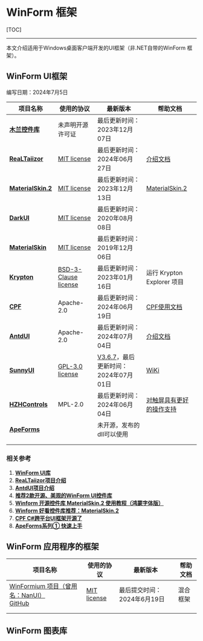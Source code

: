 # WinForm 框架

[TOC]

----

本文介绍适用于Windows桌面客户端开发的UI框架（非.NET自带的WinForm 框架）。

## WinForm UI框架

编写日期：2024年7月5日



| 项目名称                                                     | 使用的协议                                                   | 最新版本                                                     | 帮助文档                                                     |
| ------------------------------------------------------------ | ------------------------------------------------------------ | ------------------------------------------------------------ | ------------------------------------------------------------ |
| [**木兰控件库**](https://gitee.com/tlmbem/hml-develop)       | 未声明开源许可证                                             | 最后更新时间：2023年12月07日                                 |                                                              |
| **[ReaLTaiizor](https://github.com/Taiizor/ReaLTaiizor)**    | [MIT license](https://github.com/Taiizor/ReaLTaiizor#MIT-1-ov-file) | 最后更新时间：2024年06月27日                                 | [介绍文档](https://mp.weixin.qq.com/s/M7gK2krkZ_PoTiRRR_7nDw) |
| **[MaterialSkin.2](https://github.com/PixelKiwi/MaterialSkin)** | [MIT license](https://github.com/PixelKiwi/MaterialSkin#MIT-1-ov-file) | 最后更新时间：2023年12月13日                                 | [MaterialSkin.2](https://www.cnblogs.com/kanoakliu/p/17512479.html) |
| **[DarkUI](https://github.com/RobinPerris/DarkUI)**          | [MIT license](https://github.com/RobinPerris/DarkUI#MIT-1-ov-file) | 最后更新时间：2020年08月08日                                 |                                                              |
| [**MaterialSkin**](https://github.com/IgnaceMaes/MaterialSkin) | [MIT license](https://github.com/IgnaceMaes/MaterialSkin#MIT-1-ov-file) | 最后更新时间：2019年12月06日                                 |                                                              |
| **[Krypton](https://github.com/ComponentFactory/Krypton)**   | [BSD-3-Clause license](https://github.com/ComponentFactory/Krypton#BSD-3-Clause-1-ov-file) | 最后更新时间：2023年01月16日                                 | 运行 Krypton Explorer 项目                                   |
| **[CPF](https://gitee.com/csharpui/CPF)**                    | Apache-2.0                                                   | 最后更新时间：2024年06月19日                                 | [CPF使用文档](http://cpf.cskin.net/Course/#/)                |
| **[AntdUI](https://gitee.com/antdui/AntdUI)**                | Apache-2.0                                                   | 最后更新时间：2024年07月04日                                 | [介绍文档](https://mp.weixin.qq.com/s?__biz=MzIxMTUzNzM5Ng==&mid=2247497234&idx=1&sn=9a8c9024c5af339102f19bc71a4a4e32&scene=21#wechat_redirect) |
| [**SunnyUI**](https://github.com/yhuse/SunnyUI)              | [GPL-3.0 license](https://github.com/yhuse/SunnyUI#GPL-3.0-1-ov-file) | [V3.6.7](https://github.com/yhuse/SunnyUI/releases/tag/V3.6.7)，最后更新时间：2024年07月01日 | [WiKi](https://gitee.com/yhuse/SunnyUI/wikis/pages)          |
| **[HZHControls](https://gitee.com/kwwwvagaa/net_winform_custom_control)** | MPL-2.0                                                      | 最后更新时间：2024年06月04日                                 | [对触屏具有更好的操作支持](http://www.hzhcontrols.com/)      |
| [**ApeForms**](https://www.cnblogs.com/landriesnidis/p/16317260.html) |                                                              | 未开源，发布的dll可以使用                                    |                                                              |
|                                                              |                                                              |                                                              |                                                              |
|                                                              |                                                              |                                                              |                                                              |

### 相关参考

1. [**WinForm UI库**](https://github.com/YSGStudyHards/DotNetGuide/blob/main/docs/DotNet/DotNetProjectPicks.md#winform-ui%E5%BA%93)
2. [**ReaLTaiizor项目介绍**](https://mp.weixin.qq.com/s?__biz=MzIxMTUzNzM5Ng==&mid=2247494908&idx=1&sn=dfa3d6a2eec6c1aa4c9f89efd000c7be&scene=21#wechat_redirect)
3. [**AntdUI项目介绍**](https://mp.weixin.qq.com/s?__biz=MzIxMTUzNzM5Ng==&mid=2247497234&idx=1&sn=9a8c9024c5af339102f19bc71a4a4e32&scene=21#wechat_redirect)
4. [**推荐2款开源、美观的WinForm UI控件库**](https://www.cnblogs.com/Can-daydayup/p/18211642)
5. [**Winform 开源控件库 MaterialSkin.2 使用教程（鸿蒙字体版）**](https://www.cnblogs.com/PixelKiwi/p/17897133.html)
6. [**Winform 好看控件库推荐：MaterialSkin.2**](https://www.cnblogs.com/kanoakliu/p/17512479.html)
7. [**CPF C#跨平台UI框架开源了**](https://www.cnblogs.com/dskin/p/17849896.html)
8. [**ApeForms系列① 快速上手**](https://www.cnblogs.com/landriesnidis/p/16317260.html)



## WinForm 应用程序的框架

| 项目名称                                                     | 使用的协议                                                   | 最新版本                    | 帮助文档 |
| ------------------------------------------------------------ | ------------------------------------------------------------ | --------------------------- | -------- |
| [WinFormium 项目（曾用名：NanUI）](https://gitee.com/dotnetchina/NanUI)<br />[GitHub](https://github.com/XuanchenLin/NanUI) | [MIT license](https://github.com/XuanchenLin/NanUI/?tab=readme-ov-file#MIT-1-ov-file) | 最后提交时间：2024年6月19日 | 混合框架 |
|                                                              |                                                              |                             |          |
|                                                              |                                                              |                             |          |



## WinForm 图表库


